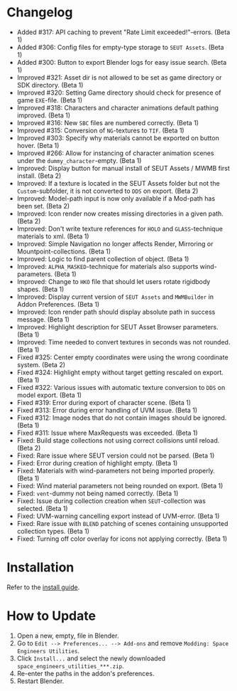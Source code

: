 # Changelog
* Added #317: API caching to prevent "Rate Limit exceeded!"-errors. (Beta 1)
* Added #306: Config files for empty-type storage to `SEUT Assets`. (Beta 1)
* Added #300: Button to export Blender logs for easy issue search. (Beta 1)
* Improved #321: Asset dir is not allowed to be set as game directory or SDK directory. (Beta 1)
* Improved #320: Setting Game directory should check for presence of game `EXE`-file. (Beta 1)
* Improved #318: Characters and character animations default pathing improved. (Beta 1)
* Improved #316: New `SBC` files are numbered correctly. (Beta 1)
* Improved #315: Conversion of `NG`-textures to `TIF`. (Beta 1)
* Improved #303: Specify why materials cannot be exported on button hover. (Beta 1)
* Improved #266: Allow for instancing of character animation scenes under the `dummy_character`-empty. (Beta 1)
* Improved: Display button for manual install of SEUT Assets / MWMB first install. (Beta 2)
* Improved: If a texture is located in the SEUT Assets folder but not the `Custom`-subfolder, it is not converted to `DDS` on export. (Beta 2)
* Improved: Model-path input is now only available if a Mod-path has been set. (Beta 2)
* Improved: Icon render now creates missing directories in a given path. (Beta 2)
* Improved: Don't write texture references for `HOLO` and `GLASS`-technique materials to xml. (Beta 1)
* Improved: Simple Navigation no longer affects Render, Mirroring or Mountpoint-collections. (Beta 1)
* Improved: Logic to find parent collection of object. (Beta 1)
* Improved: `ALPHA_MASKED`-technique for materials also supports wind-parameters. (Beta 1)
* Improved: Change to `HKO` file that should let users rotate rigidbody shapes. (Beta 1)
* Improved: Display current version of `SEUT Assets` and `MWMBuilder` in Addon Preferences. (Beta 1)
* Improved: Icon render path should display absolute path in success message. (Beta 1)
* Improved: Highlight description for SEUT Asset Browser parameters. (Beta 1)
* Improved: Time needed to convert textures in seconds was not rounded. (Beta 1)
* Fixed #325: Center empty coordinates were using the wrong coordinate system. (Beta 2)
* Fixed #324: Highlight empty without target getting rescaled on export. (Beta 1)
* Fixed #322: Various issues with automatic texture conversion to `DDS` on model export. (Beta 1)
* Fixed #319: Error during export of character scene. (Beta 1)
* Fixed #313: Error during error handling of UVM issue. (Beta 1)
* Fixed #312: Image nodes that do not contain images should be ignored. (Beta 1)
* Fixed #311: Issue where MaxRequests was exceeded. (Beta 1)
* Fixed: Build stage collections not using correct collisions until reload. (Beta 2)
* Fixed: Rare issue where SEUT version could not be parsed. (Beta 1)
* Fixed: Error during creation of highlight empty. (Beta 1)
* Fixed: Materials with wind-parameters not being imported properly. (Beta 1)
* Fixed: Wind material parameters not being rounded on export. (Beta 1)
* Fixed: `vent`-dummy not being named correctly. (Beta 1)
* Fixed: Issue during collection creation when `SEUT`-collection was selected. (Beta 1)
* Fixed: UVM-warning cancelling export instead of UVM-error. (Beta 1)
* Fixed: Rare issue with `BLEND` patching of scenes containing unsupported collection types. (Beta 1)
* Fixed: Turning off color overlay for icons not applying correctly. (Beta 1)

# Installation
Refer to the [install guide](https://space-engineers-modding.github.io/modding-reference/tutorials/tools/3d-modelling/seut/setup.html).

# How to Update
1. Open a new, empty, file in Blender.
2. Go to `Edit --> Preferences... --> Add-ons` and remove `Modding: Space Engineers Utilities`.
3. Click `Install...` and select the newly downloaded `space_engineers_utilities_***.zip`.
4. Re-enter the paths in the addon's preferences.
5. Restart Blender.